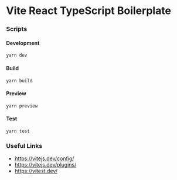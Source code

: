 # Vite React TypeScript Boilerplate

### Scripts

#### Development

```
yarn dev
```

#### Build

```
yarn build
```

#### Preview

```
yarn preview
```

#### Test

```
yarn test
```

### Useful Links

- https://vitejs.dev/config/
- https://vitejs.dev/plugins/
- https://vitest.dev/
